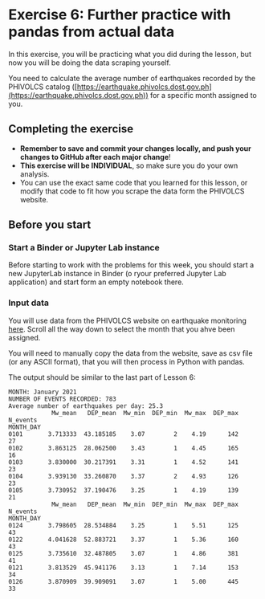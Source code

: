 # Exercise 6: Further practice with pandas from actual data
In this exercise, you will be practicing what you did during the lesson, but now you will be doing the data scraping yourself.

You need to calculate the average number of earthquakes recorded by the PHIVOLCS catalog ([https://earthquake.phivolcs.dost.gov.ph](https://earthquake.phivolcs.dost.gov.ph)) for a specific month assigned to you.

## Completing the exercise

- **Remember to save and commit your changes locally, and push your changes to GitHub after each major change**!
- **This exercise will be INDIVIDUAL**, so make sure you do your own analysis.
- You can use the exact same code that you learned for this lesson, or modify that code to fit how you scrape the data form the PHIVOLCS website.

## Before you start

### Start a Binder or Jupyter Lab instance 

Before starting to work with the problems for this week, you should start a new JupyterLab instance in Binder (o ryour preferred Jupyter Lab application) and start form an empty notebook there.

### Input data

You will use data from the PHIVOLCS website on earthquake monitoring [here](https://earthquake.phivolcs.dost.gov.ph/). Scroll all the way down to select the month that you ahve been assigned.

You will need to manually copy the data from the website, save as csv file (or any ASCII format), that you will then process in Python with pandas.

The output should be similar to the last part of Lesson 6:

```
MONTH: January 2021
NUMBER OF EVENTS RECORDED: 783
Average number of earthquakes per day: 25.3
            Mw_mean   DEP_mean  Mw_min  DEP_min  Mw_max  DEP_max  N_events
MONTH_DAY                                                                 
0101       3.713333  43.185185    3.07        2    4.19      142        27
0102       3.863125  28.062500    3.43        1    4.45      165        16
0103       3.830000  30.217391    3.31        1    4.52      141        23
0104       3.939130  33.260870    3.37        2    4.93      126        23
0105       3.730952  37.190476    3.25        1    4.19      139        21
            Mw_mean   DEP_mean  Mw_min  DEP_min  Mw_max  DEP_max  N_events
MONTH_DAY                                                                 
0124       3.798605  28.534884    3.25        1    5.51      125        43
0122       4.041628  52.883721    3.37        1    5.36      160        43
0125       3.735610  32.487805    3.07        1    4.86      381        41
0121       3.813529  45.941176    3.13        1    7.14      153        34
0126       3.870909  39.909091    3.07        1    5.00      445        33
```
